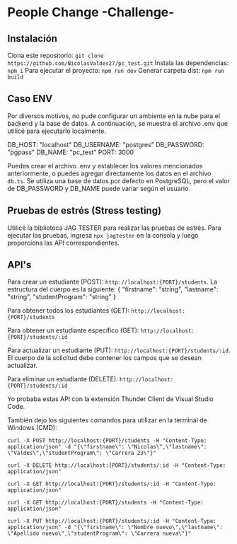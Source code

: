 # People Change -Challenge-

## Instalación

Clona este repositorio: `git clone https://github.com/NicolasValdes27/pc_test.git`
Instala las dependencias: `npm i`
Para ejecutar el proyecto: `npm run dev`
Generar carpeta dist: `npm run build`

## Caso ENV

Por diversos motivos, no pude configurar un ambiente en la nube para el backend y la base de datos. A continuación, se muestra el archivo .env que utilicé para ejecutarlo localmente.

DB_HOST: "localhost"
DB_USERNAME: "postgres"
DB_PASSWORD: "pgpass"
DB_NAME: "pc_test"
PORT: 3000

Puedes crear el archivo .env y establecer los valores mencionados anteriormente, o puedes agregar directamente los datos en el archivo `db.ts`. Se utiliza una base de datos por defecto en PostgreSQL, pero el valor de DB_PASSWORD y DB_NAME puede variar según el usuario.

## Pruebas de estrés (Stress testing)

Utilicé la biblioteca JAG TESTER para realizar las pruebas de estrés. Para ejecutar las pruebas, ingresa `npx jagtester` en la consola y luego proporciona las API correspondientes.

## API's

Para crear un estudiante (POST): `http://localhost:{PORT}/students`. La estructura del cuerpo es la siguiente:
{
    "firstname": "string",
    "lastname": "string",
    "studentProgram": "string"
}

Para obtener todos los estudiantes (GET): `http://localhost:{PORT}/students`

Para obtener un estudiante específico (GET): `http://localhost:{PORT}/students/:id`

Para actualizar un estudiante (PUT): `http://localhost:{PORT}/students/:id`. El cuerpo de la solicitud debe contener los campos que se desean actualizar.

Para eliminar un estudiante (DELETE): `http://localhost:{PORT}/students/:id`

Yo probaba estas API con la extensión Thunder Client de Visual Studio Code.

También dejo los siguientes comandos para utilizar en la terminal de Windows (CMD):

`curl -X POST http://localhost:{PORT}/students -H "Content-Type: application/json" -d "{\"firstname\": \"Nicolas\",\"lastname\": \"Valdes\",\"studentProgram\": \"Carrera 23\"}"`

`curl -X DELETE http://localhost:{PORT}/students/:id -H "Content-Type: application/json"`

`curl -X GET http://localhost:{PORT}/students/:id -H "Content-Type: application/json"`

`curl -X GET http://localhost:{PORT}/students -H "Content-Type: application/json"`

`curl -X PUT http://localhost:{PORT}/students/:id -H "Content-Type: application/json" -d "{\"firstname\": \"Nombre nuevo\",\"lastname\": \"Apellido nuevo\",\"studentProgram\": \"Carrera nueva\"}"`

